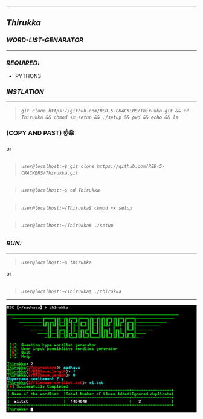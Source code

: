***
## _Thirukka_

### _WORD-LIST-GENARATOR_
***
### _REQUIRED:_
* PYTHON3

### _INSTLATION_
***
> _```git clone https://github.com/RED-5-CRACKERS/Thirukka.git && cd Thirukka && chmod +x setup && ./setup && pwd && echo && ls ```_
###  (COPY AND PAST) ☝️😁

or
##
> _```user@localhost:~$ git clone https://github.com/RED-5-CRACKERS/Thirukka.git```_
##
> _```user@localhost:~$ cd Thirukka```_
##
> _```user@localhost:~/Thirukka$ chmod +x setup```_
##
> _```user@localhost:~/Thirukka$ ./setup```_
##

### _RUN:_
***
> _```user@localhost:~$ thirukka ```_

or
##
> _```user@localhost:~/Thirukka$ ./thirukka ```_
***

<img src=".thirukka.jpg" />


